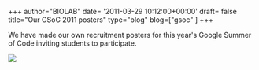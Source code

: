 +++
author="BIOLAB"
date= '2011-03-29 10:12:00+00:00'
draft= false
title="Our GSoC 2011 posters"
type="blog"
blog=["gsoc" ]
+++

We have made our own recruitment posters for this year's Google Summer of Code inviting students to participate.

![](/images/2011/06/20/gsoc-poster-eng_1.png__160x160_q95_crop_subject_location-354%2C500.jpg)
